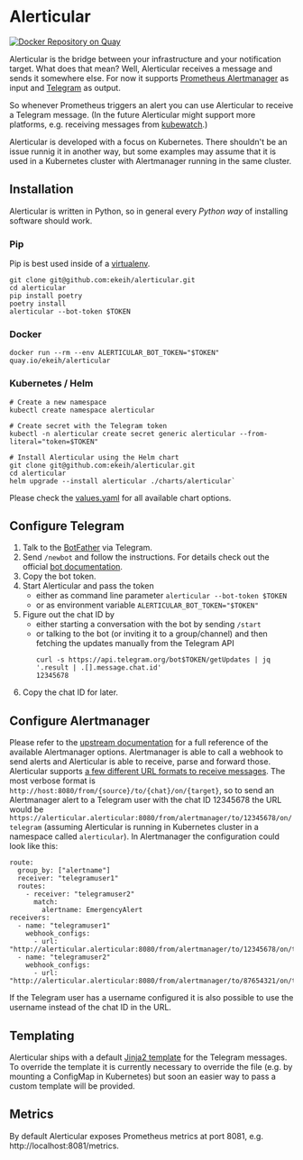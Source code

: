 # Alerticular

[![Docker Repository on Quay](https://quay.io/repository/ekeih/alerticular/status "Docker Repository on Quay")](https://quay.io/repository/ekeih/alerticular)

Alerticular is the bridge between your infrastructure and your notification target. What does that mean? Well, Alerticular receives a message and sends it somewhere else. For now it supports [Prometheus Alertmanager](https://prometheus.io/docs/alerting/latest/alertmanager/) as input and [Telegram](https://telegram.org/) as output.

So whenever Prometheus triggers an alert you can use Alerticular to receive a Telegram message. (In the future Alerticular might support more platforms, e.g. receiving messages from [kubewatch](https://github.com/bitnami-labs/kubewatch).)

Alerticular is developed with a focus on Kubernetes. There shouldn't be an issue runnig it in another way, but some examples may assume that it is used in a Kubernetes cluster with Alertmanager running in the same cluster.

## Installation

Alerticular is written in Python, so in general every _Python way_ of installing software should work.

### Pip

Pip is best used inside of a [virtualenv](https://docs.python.org/3/tutorial/venv.html).

```
git clone git@github.com:ekeih/alerticular.git
cd alerticular
pip install poetry
poetry install
alerticular --bot-token $TOKEN
```

### Docker

```
docker run --rm --env ALERTICULAR_BOT_TOKEN="$TOKEN" quay.io/ekeih/alerticular
```

### Kubernetes / Helm

```
# Create a new namespace
kubectl create namespace alerticular

# Create secret with the Telegram token
kubectl -n alerticular create secret generic alerticular --from-literal="token=$TOKEN"

# Install Alerticular using the Helm chart
git clone git@github.com:ekeih/alerticular.git
cd alerticular
helm upgrade --install alerticular ./charts/alerticular`
```

Please check the [values.yaml](./charts/alerticular/values.yaml) for all available chart options.

## Configure Telegram

1. Talk to the [BotFather](https://t.me/BotFather) via Telegram.
2. Send `/newbot` and follow the instructions. For details check out the official [bot documentation](https://core.telegram.org/bots#3-how-do-i-create-a-bot).
3. Copy the bot token.
4. Start Alerticular and pass the token
   - either as command line parameter `alerticular --bot-token $TOKEN`
   - or as environment variable `ALERTICULAR_BOT_TOKEN="$TOKEN"`
5. Figure out the chat ID by
   - either starting a conversation with the bot by sending `/start`
   - or talking to the bot (or inviting it to a group/channel) and then fetching the updates manually from the Telegram API
     ```
     curl -s https://api.telegram.org/bot$TOKEN/getUpdates | jq '.result | .[].message.chat.id'
     12345678
     ```
6. Copy the chat ID for later.

## Configure Alertmanager

Please refer to the [upstream documentation](https://prometheus.io/docs/alerting/latest/configuration) for a full reference of the available Alertmanager options. Alertmanager is able to call a webhook to send alerts and Alerticular is able to receive, parse and forward those. Alerticular supports [a few different URL formats to receive messages](./alerticular/webhook.py#L41). The most verbose format is `http://host:8080/from/{source}/to/{chat}/on/{target}`, so to send an Alertmanager alert to a Telegram user with the chat ID 12345678 the URL would be `https://alerticular.alerticular:8080/from/alertmanager/to/12345678/on/telegram` (assuming Alerticular is running in Kubernetes cluster in a namespace called `alerticular`). In Alertmanager the configuration could look like this:

```
route:
  group_by: ["alertname"]
  receiver: "telegramuser1"
  routes:
    - receiver: "telegramuser2"
      match:
        alertname: EmergencyAlert
receivers:
  - name: "telegramuser1"
    webhook_configs:
      - url: "http://alerticular.alerticular:8080/from/alertmanager/to/12345678/on/telegram"
  - name: "telegramuser2"
    webhook_configs:
      - url: "http://alerticular.alerticular:8080/from/alertmanager/to/87654321/on/telegram"
```

If the Telegram user has a username configured it is also possible to use the username instead of the chat ID in the URL.

## Templating

Alerticular ships with a default [Jinja2 template](./alerticular/templates/alertmanager.md) for the Telegram messages. To override the template it is currently necessary to override the file (e.g. by mounting a ConfigMap in Kubernetes) but soon an easier way to pass a custom template will be provided.

## Metrics

By default Alerticular exposes Prometheus metrics at port 8081, e.g. http://localhost:8081/metrics.

